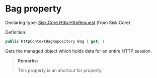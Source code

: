 <!--

Copyrights 2023 Sisk Framework - CypherPotato
Published under MIT license

!!! DO NOT EDIT THIS FILE !!!
This file was generated by a tool in the Sisk package. To edit the information in this documentation,
edit the XML documentation present in the Sisk source code.

-->


# Bag property

Declaring type: [Sisk.Core.Http.HttpRequest](/spec/Sisk.Core.Http.HttpRequest.md) (from Sisk.Core)


Definition:

```cs
public HttpContextBagRepository Bag { get; }
```

Gets the managed object which holds data for an entire HTTP session.

> **Remarks:**
>
> This property is an shortcut for <see cref="P:Sisk.Core.Http.HttpContext.RequestBag" /> property.
